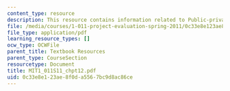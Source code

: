```yaml
---
content_type: resource
description: This resource contains information related to Public-private partnerships.
file: /media/courses/1-011-project-evaluation-spring-2011/0c33e8e123ae8f0da5567bc9d8ac86ce_MIT1_011S11_chpt12.pdf
file_type: application/pdf
learning_resource_types: []
ocw_type: OCWFile
parent_title: Textbook Resources
parent_type: CourseSection
resourcetype: Document
title: MIT1_011S11_chpt12.pdf
uid: 0c33e8e1-23ae-8f0d-a556-7bc9d8ac86ce
---
```

